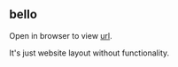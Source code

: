 ## bello

Open in browser to view [url](https://bello-nine.vercel.app/).

It's just website layout without functionality.
